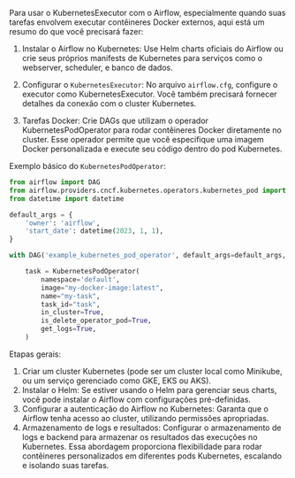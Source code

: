 Para usar o KubernetesExecutor com o Airflow, especialmente quando suas tarefas envolvem executar contêineres Docker externos, aqui está um resumo do que você precisará fazer:

1. Instalar o Airflow no Kubernetes: Use Helm charts oficiais do Airflow ou crie seus próprios manifests de Kubernetes para serviços como o webserver, scheduler, e banco de dados.

2. Configurar o `KubernetesExecutor`: No arquivo `airflow.cfg`, configure o executor como KubernetesExecutor. Você também precisará fornecer detalhes da conexão com o cluster Kubernetes.

3. Tarefas Docker: Crie DAGs que utilizam o operador KubernetesPodOperator para rodar contêineres Docker diretamente no cluster. Esse operador permite que você especifique uma imagem Docker personalizada e execute seu código dentro do pod Kubernetes.

Exemplo básico do `KubernetesPodOperator`:

```python
from airflow import DAG
from airflow.providers.cncf.kubernetes.operators.kubernetes_pod import KubernetesPodOperator
from datetime import datetime

default_args = {
    'owner': 'airflow',
    'start_date': datetime(2023, 1, 1),
}

with DAG('example_kubernetes_pod_operator', default_args=default_args, schedule_interval=None) as dag:

    task = KubernetesPodOperator(
        namespace='default',
        image="my-docker-image:latest",
        name="my-task",
        task_id="task",
        in_cluster=True,
        is_delete_operator_pod=True,
        get_logs=True,
    )
```

Etapas gerais:

1. Criar um cluster Kubernetes (pode ser um cluster local como Minikube, ou um serviço gerenciado como GKE, EKS ou AKS).
2. Instalar o Helm: Se estiver usando o Helm para gerenciar seus charts, você pode instalar o Airflow com configurações pré-definidas.
3. Configurar a autenticação do Airflow no Kubernetes: Garanta que o Airflow tenha acesso ao cluster, utilizando permissões apropriadas.
4. Armazenamento de logs e resultados: Configurar o armazenamento de logs e backend para armazenar os resultados das execuções no Kubernetes.
   Essa abordagem proporciona flexibilidade para rodar contêineres personalizados em diferentes pods Kubernetes, escalando e isolando suas tarefas.
